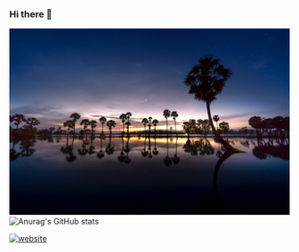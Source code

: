 ### Hi there 👋
![Design and Development](https://github.com/Akhilreddyv3/akhilreddyv3/blob/main/pexels-quang-nguyen-vinh-2131614.jpg)
![Anurag's GitHub stats](https://github-readme-stats.vercel.app/api?username=akhilreddyv3&show_icons=true&theme=transparent)

[<img src='https://cdn.jsdelivr.net/npm/simple-icons@3.0.1/icons/icloud.svg' alt='website' height='40'>](https://akhilreddyv.netlify.app/)  
